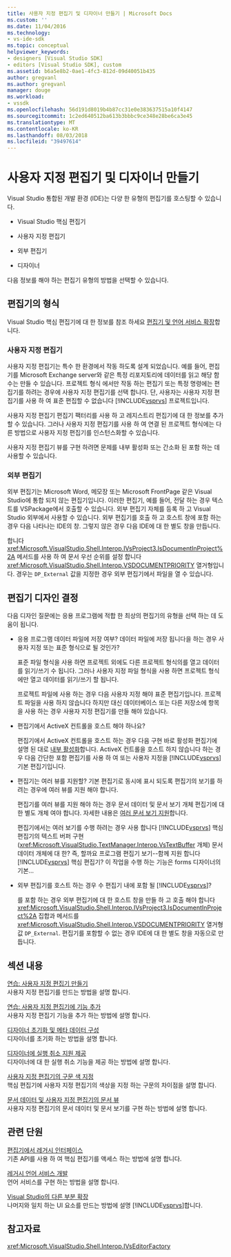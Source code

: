 ```yaml
---
title: 사용자 지정 편집기 및 디자이너 만들기 | Microsoft Docs
ms.custom: ''
ms.date: 11/04/2016
ms.technology:
- vs-ide-sdk
ms.topic: conceptual
helpviewer_keywords:
- designers [Visual Studio SDK]
- editors [Visual Studio SDK], custom
ms.assetid: b6a5e8b2-0ae1-4fc3-812d-09d40051b435
author: gregvanl
ms.author: gregvanl
manager: douge
ms.workload:
- vssdk
ms.openlocfilehash: 56d191d8019b4b87cc31e0e383637515a10f4147
ms.sourcegitcommit: 1c2ed640512ba613b3bbbc9ce348e28be6ca3e45
ms.translationtype: MT
ms.contentlocale: ko-KR
ms.lasthandoff: 08/03/2018
ms.locfileid: "39497614"
---
```

# <a name="create-custom-editors-and-designers"></a>사용자 지정 편집기 및 디자이너 만들기
Visual Studio 통합된 개발 환경 (IDE)는 다양 한 유형의 편집기를 호스팅할 수 있습니다.  
  
-   Visual Studio 핵심 편집기  
  
-   사용자 지정 편집기  
  
-   외부 편집기  
  
-   디자이너  
  
 다음 정보를 해야 하는 편집기 유형의 방법을 선택할 수 있습니다.  
  
## <a name="types-of-editor"></a>편집기의 형식  
 Visual Studio 핵심 편집기에 대 한 정보를 참조 하세요 [편집기 및 언어 서비스 확장](../extensibility/extending-the-editor-and-language-services.md)합니다.  
  
### <a name="custom-editors"></a>사용자 지정 편집기  
 사용자 지정 편집기는 특수 한 환경에서 작동 하도록 설계 되었습니다. 예를 들어, 편집기를 Microsoft Exchange server와 같은 특정 리포지토리에 데이터를 읽고 해당 함수는 만들 수 있습니다. 프로젝트 형식 에서만 작동 하는 편집기 또는 특정 명령에는 편집기를 하려는 경우에 사용자 지정 편집기를 선택 합니다. 단, 사용자는 사용자 지정 편집기를 사용 하 여 표준 편집할 수 없습니다 [!INCLUDE[vsprvs](../code-quality/includes/vsprvs_md.md)] 프로젝트입니다.  
  
 사용자 지정 편집기 편집기 팩터리를 사용 하 고 레지스트리 편집기에 대 한 정보를 추가할 수 있습니다. 그러나 사용자 지정 편집기를 사용 하 여 연결 된 프로젝트 형식에는 다른 방법으로 사용자 지정 편집기를 인스턴스화할 수 있습니다.  
  
 사용자 지정 편집기 뷰를 구현 하려면 문제를 내부 활성화 또는 간소화 된 포함 하는 데 사용할 수 있습니다.  
  
### <a name="external-editors"></a>외부 편집기  
 외부 편집기는 Microsoft Word, 메모장 또는 Microsoft FrontPage 같은 Visual Studio에 통합 되지 않는 편집기입니다. 이러한 편집기, 예를 들어, 전달 하는 경우 텍스트를 VSPackage에서 호출할 수 있습니다. 외부 편집기 자체를 등록 하 고 Visual Studio 외부에서 사용할 수 있습니다. 외부 편집기를 호출 하 고 호스트 창에 포함 하는 경우 다음 나타나는 IDE의 창. 그렇지 않은 경우 다음 IDE에 대 한 별도 창을 만듭니다.  
  
 합니다 <xref:Microsoft.VisualStudio.Shell.Interop.IVsProject3.IsDocumentInProject%2A> 메서드를 사용 하 여 문서 우선 순위를 설정 합니다 <xref:Microsoft.VisualStudio.Shell.Interop.VSDOCUMENTPRIORITY> 열거형입니다. 경우는 `DP_External` 값을 지정한 경우 외부 편집기에서 파일을 열 수 있습니다.  
  
## <a name="editor-design-decisions"></a>편집기 디자인 결정  
 다음 디자인 질문에는 응용 프로그램에 적합 한 최상의 편집기의 유형을 선택 하는 데 도움이 됩니다.  
  
-   응용 프로그램 데이터 파일에 저장 여부? 데이터 파일에 저장 됩니다을 하는 경우 사용자 지정 또는 표준 형식으로 될 것인가?  
  
     표준 파일 형식을 사용 하면 프로젝트 외에도 다른 프로젝트 형식의를 열고 데이터를 읽기/쓰기 수 됩니다. 그러나 사용자 지정 파일 형식을 사용 하면 프로젝트 형식에만 열고 데이터를 읽기/쓰기 할 됩니다.  
  
     프로젝트 파일에 사용 하는 경우 다음 사용자 지정 해야 표준 편집기입니다. 프로젝트 파일을 사용 하지 않습니다 하지만 대신 데이터베이스 또는 다른 저장소에 항목을 사용 하는 경우 사용자 지정 편집기를 만들 해야 있습니다.  
  
-   편집기에서 ActiveX 컨트롤을 호스트 해야 하나요?  
  
     편집기에서 ActiveX 컨트롤을 호스트 하는 경우 다음 구현 바로 활성화 편집기에 설명 된 대로 [내부 활성화](../extensibility/in-place-activation.md)합니다. ActiveX 컨트롤을 호스트 하지 않습니다 하는 경우 다음 간단한 포함 편집기를 사용 하 여 또는 사용자 지정을 [!INCLUDE[vsprvs](../code-quality/includes/vsprvs_md.md)] 기본 편집기입니다.  
  
-   편집기는 여러 뷰를 지원할? 기본 편집기로 동시에 표시 되도록 편집기의 보기를 하려는 경우에 여러 뷰를 지원 해야 합니다.  
  
     편집기를 여러 뷰를 지원 해야 하는 경우 문서 데이터 및 문서 보기 개체 편집기에 대 한 별도 개체 여야 합니다. 자세한 내용은 [여러 문서 보기 지원](../extensibility/supporting-multiple-document-views.md)합니다.  
  
     편집기에서는 여러 보기를 수행 하려는 경우 사용 합니다 [!INCLUDE[vsprvs](../code-quality/includes/vsprvs_md.md)] 핵심 편집기의 텍스트 버퍼 구현 (<xref:Microsoft.VisualStudio.TextManager.Interop.VsTextBuffer> 개체) 문서 데이터 개체에 대 한? 즉, 할까요 프로그램 편집기 보기--함께 지원 합니다 [!INCLUDE[vsprvs](../code-quality/includes/vsprvs_md.md)] 핵심 편집기? 이 작업을 수행 하는 기능은 forms 디자이너의 기본...  
  
-   외부 편집기를 호스트 하는 경우 수 편집기 내에 포함 될 [!INCLUDE[vsprvs](../code-quality/includes/vsprvs_md.md)]?  
  
     를 포함 하는 경우 외부 편집기에 대 한 호스트 창을 만들 하 고 호출 해야 합니다 <xref:Microsoft.VisualStudio.Shell.Interop.IVsProject3.IsDocumentInProject%2A> 집합과 메서드를 <xref:Microsoft.VisualStudio.Shell.Interop.VSDOCUMENTPRIORITY> 열거형 값 `DP_External`. 편집기를 포함할 수 없는 경우 IDE에 대 한 별도 창을 자동으로 만듭니다.  
  
## <a name="in-this-section"></a>섹션 내용  
 [연습: 사용자 지정 편집기 만들기](../extensibility/walkthrough-creating-a-custom-editor.md)  
 사용자 지정 편집기를 만드는 방법을 설명 합니다.  
  
 [연습: 사용자 지정 편집기에 기능 추가](../extensibility/walkthrough-adding-features-to-a-custom-editor.md)  
 사용자 지정 편집기 기능을 추가 하는 방법에 설명 합니다.  
  
 [디자이너 초기화 및 메타 데이터 구성](../extensibility/designer-initialization-and-metadata-configuration.md)  
 디자이너를 초기화 하는 방법을 설명 합니다.  
  
 [디자이너에 실행 취소 지원 제공](../extensibility/supplying-undo-support-to-designers.md)  
 디자이너에 대 한 실행 취소 기능을 제공 하는 방법에 설명 합니다.  
  
 [사용자 지정 편집기의 구문 색 지정](../extensibility/syntax-coloring-in-custom-editors.md)  
 핵심 편집기에 사용자 지정 편집기의 색상을 지정 하는 구문의 차이점을 설명 합니다.  
  
 [문서 데이터 및 사용자 지정 편집기의 문서 뷰](../extensibility/document-data-and-document-view-in-custom-editors.md)  
 사용자 지정 편집기의 문서 데이터 및 문서 보기를 구현 하는 방법에 설명 합니다.  
  
## <a name="related-sections"></a>관련 단원  
 [편집기에서 레거시 인터페이스](../extensibility/legacy-interfaces-in-the-editor.md)  
 기존 API를 사용 하 여 핵심 편집기를 액세스 하는 방법에 설명 합니다.  
  
 [레거시 언어 서비스 개발](../extensibility/internals/developing-a-legacy-language-service.md)  
 언어 서비스를 구현 하는 방법을 설명 합니다.  
  
 [Visual Studio의 다른 부분 확장](../extensibility/extending-other-parts-of-visual-studio.md)  
 나머지와 일치 하는 UI 요소를 만드는 방법에 설명 [!INCLUDE[vsprvs](../code-quality/includes/vsprvs_md.md)]합니다.  
  
## <a name="see-also"></a>참고자료  
 <xref:Microsoft.VisualStudio.Shell.Interop.IVsEditorFactory>
